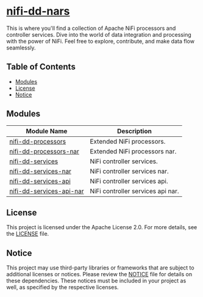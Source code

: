 # [nifi-dd-nars](https://github.com/deepakdaneva/nifi-dd-nars)

This is where you'll find a collection of Apache NiFi processors and controller services. Dive into the world of data integration and processing with the power of NiFi. Feel free to explore, contribute, and make data flow seamlessly.

## Table of Contents

- [Modules](#modules)
- [License](#license)
- [Notice](#notice)

## Modules

| Module Name                                                                                                 | Description                       |
|-------------------------------------------------------------------------------------------------------------|-----------------------------------|
| [nifi-dd-processors](https://github.com/deepakdaneva/nifi-dd-nars/tree/main/nifi-dd-processors)             | Extended NiFi processors.         |
| [nifi-dd-processors-nar](https://github.com/deepakdaneva/nifi-dd-nars/tree/main/nifi-dd-processors-nar)     | Extended NiFi processors nar.     |
| [nifi-dd-services](https://github.com/deepakdaneva/nifi-dd-nars/tree/main/nifi-dd-services)                 | NiFi controller services.         |
| [nifi-dd-services-nar](https://github.com/deepakdaneva/nifi-dd-nars/tree/main/nifi-dd-services-nar)         | NiFi controller services nar.     |
| [nifi-dd-services-api](https://github.com/deepakdaneva/nifi-dd-nars/tree/main/nifi-dd-services-api)         | NiFi controller services api.     |
| [nifi-dd-services-api-nar](https://github.com/deepakdaneva/nifi-dd-nars/tree/main/nifi-dd-services-api-nar) | NiFi controller services api nar. |


## License

This project is licensed under the Apache License 2.0. For more details, see the [LICENSE](LICENSE) file.

## Notice

This project may use third-party libraries or frameworks that are subject to additional licenses or notices. Please
review the [NOTICE](NOTICE) file for details on these dependencies. These notices must be included in your project as
well, as specified by the respective licenses.